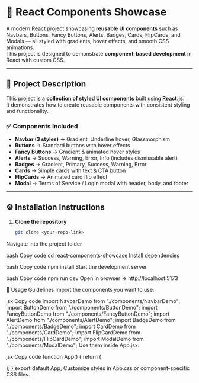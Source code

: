 # 🌟 React Components Showcase

A modern React project showcasing **reusable UI components** such as Navbars, Buttons, Fancy Buttons, Alerts, Badges, Cards, FlipCards, and Modals — all styled with gradients, hover effects, and smooth CSS animations.  
This project is designed to demonstrate **component-based development** in React with custom CSS.



---

## 📖 Project Description
This project is a **collection of styled UI components** built using **React.js**.  
It demonstrates how to create reusable components with consistent styling and functionality.  

### ✅ Components Included
- **Navbar (3 styles)** → Gradient, Underline hover, Glassmorphism  
- **Buttons** → Standard buttons with hover effects  
- **Fancy Buttons** → Gradient & animated hover styles  
- **Alerts** → Success, Warning, Error, Info (includes dismissable alert)  
- **Badges** → Gradient, Primary, Success, Warning, Error  
- **Cards** → Simple cards with text & CTA button  
- **FlipCards** → Animated card flip effect  
- **Modal** → Terms of Service / Login modal with header, body, and footer  

---

## ⚙ Installation Instructions

1. **Clone the repository**
   ```bash
   git clone <your-repo-link>
Navigate into the project folder

bash
Copy code
cd react-components-showcase
Install dependencies

bash
Copy code
npm install
Start the development server

bash
Copy code
npm run dev
Open in browser → http://localhost:5173

🚀 Usage Guidelines
Import the components you want to use:

jsx
Copy code
import NavbarDemo from "./components/NavbarDemo";
import ButtonDemo from "./components/ButtonDemo";
import FancyButtonDemo from "./components/FancyButtonDemo";
import AlertDemo from "./components/AlertDemo";
import BadgeDemo from "./components/BadgeDemo";
import CardDemo from "./components/CardDemo";
import FlipCardDemo from "./components/FlipCardDemo";
import ModalDemo from "./components/ModalDemo";
Use them inside App.jsx:

jsx
Copy code
function App() {
  return (
    <div>
      <NavbarDemo />
      <ButtonDemo />
      <FancyButtonDemo />
      <AlertDemo />
      <BadgeDemo />
      <CardDemo />
      <FlipCardDemo />
      <ModalDemo />
    </div>
  );
}
export default App;
Customize styles in App.css or component-specific CSS files.